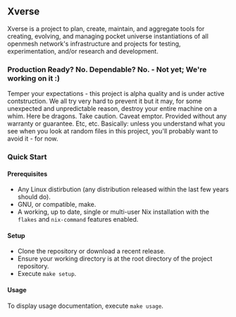 ## Xverse

Xverse is a project to plan, create, maintain, and aggregate tools for creating, evolving, and managing
pocket universe instantiations of all openmesh network's infrastructure and projects for testing,
experimentation, and/or research and development.

### Production Ready? No. Dependable? No. - Not yet; We're working on it :)

Temper your expectations - this project is alpha quality and is under active contstruction.
We all try very hard to prevent it but it may, for some unexpected and unpredictable reason,
destroy your entire machine on a whim. Here be dragons. Take caution. Caveat emptor. Provided
without any warranty or guarantee. Etc, etc. Basically: unless you understand what you see when
you look at random files in this project, you'll probably want to avoid it - for now.

### Quick Start

#### Prerequisites

* Any Linux distirbution (any distribution released within the last few years should do).
* GNU, or compatible, make.
* A working, up to date, single or multi-user Nix installation with the `flakes` and `nix-command`
  features enabled.

#### Setup

* Clone the repository or download a recent release.
* Ensure your working directory is at the root directory of the project repository.
* Execute `make setup`.

#### Usage

  To display usage documentation, execute `make usage`.